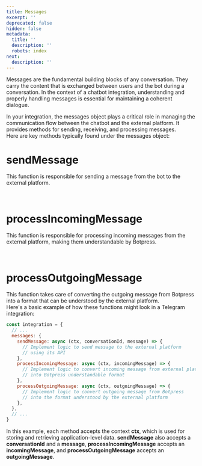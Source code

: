 ```yaml
---
title: Messages
excerpt: ''
deprecated: false
hidden: false
metadata:
  title: ''
  description: ''
  robots: index
next:
  description: ''
---
```

Messages are the fundamental building blocks of any conversation. They carry the content that is exchanged between users and the bot during a conversation. In the context of a chatbot integration, understanding and properly handling messages is essential for maintaining a coherent dialogue.

In your integration, the messages object plays a critical role in managing the communication flow between the chatbot and the external platform. It provides methods for sending, receiving, and processing messages.\
Here are key methods typically found under the messages object:

# sendMessage

This function is responsible for sending a message from the bot to the external platform.

<br />

# processIncomingMessage

This function is responsible for processing incoming messages from the external platform, making them understandable by Botpress.

<br />

# processOutgoingMessage

This function takes care of converting the outgoing message from Botpress into a format that can be understood by the external platform.\
Here's a basic example of how these functions might look in a Telegram integration:

```javascript
const integration = {
  // ...
  messages: {
    sendMessage: async (ctx, conversationId, message) => {
      // Implement logic to send message to the external platform
      // using its API
    },
    processIncomingMessage: async (ctx, incomingMessage) => {
      // Implement logic to convert incoming message from external platform
      // into Botpress understandable format
    },
    processOutgoingMessage: async (ctx, outgoingMessage) => {
      // Implement logic to convert outgoing message from Botpress
      // into the format understood by the external platform
    },
  },
  // ...
}
```

In this example, each method accepts the context **ctx**, which is used for storing and retrieving application-level data. **sendMessage** also accepts a **conversationId** and a **message**, **processIncomingMessage** accepts an **incomingMessage**, and **processOutgoingMessage** accepts an **outgoingMessage**.
